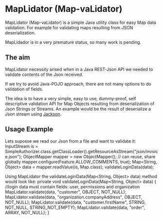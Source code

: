 MapLidator (Map-vaLidator)
==========================

MapLidator (Map-vaLidator) is a simple Java utility class for easy Map data validation. For example for validating maps resulting from JSON deserialization.

MapLidador is in a very premature status, so many work is pending.

The aim
-------

MapLidator necessity arised when in a Java REST-Json API we needed to validate contents of the Json received.

If we try to avoid Java-POJO approach, there are not many options to do validation of fields.

The idea is to have a very simple, easy to use, dummy-proof, self descriptive validation API for Map Objects resulting from deserialization of Json Strings or Streams. An example would be the result of deserialize a Json stream using [Jackson](http://jackson.codehaus.org/).

Usage Example
-------------
Lets suposse we read our Json from a file and want to validate it:
  InputStream is = SimpleAuthorizer.class.getClassLoader().getResourceAsStream("json/invoice.json");
  ObjectMapper mapper = new ObjectMapper(); // can reuse, share globally
  mapper.configure(Feature.ALLOW_COMMENTS, true);
  Map<String, Object> data = mapper.readValue(is, Map.class);
  validateLoginData(data);

Using MapLidator the validateLoginData(Map<String, Object> data) method would look like:
  private void validateLoginData(Map<String, Object> data) {
    //login data must contain fields: user, permissions and organization
    MapLidator.validate(data, "customer", OBJECT, NOT_NULL);
    MapLidator.validate(data, "organization.companyAddress", OBJECT, NOT_NULL);
    MapLidator.validate(data, "customer.firstName", STRING, NOT_NULL, STRING_NOT_EMPTY);
    MapLidator.validate(data, "order", ARRAY, NOT_NULL);
  }

 